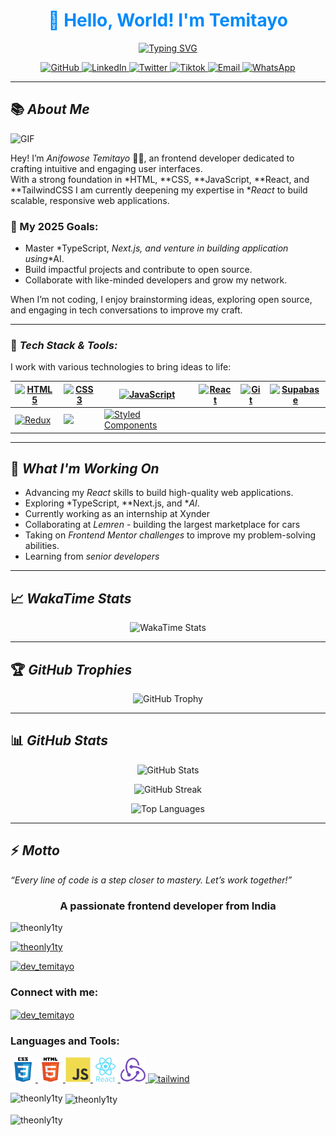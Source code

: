 <div align="center">
  <h1 style="color: #008afa;">👋 Hello, World! I'm Temitayo</h1>

<a href="https://git.io/typing-svg"><img
src="https://readme-typing-svg.demolab.com?font=Kanit&size=30&pause=3000&color=008AFA&background=FAFAFA00&center=true&width=600&lines=Frontend+Developer;React+Enthusiast;Lifelong+Learner;Let's+Build+Greatness+Together!"
alt="Typing SVG" /></a>

<p>
  <a href="https://github.com/theonly1ty">
    <img src="https://img.shields.io/badge/GitHub-181717?style=for-the-badge&logo=github&logoColor=white" alt="GitHub">
  </a>
  <a href="https://linkedin.com/in/temitayo-anifowose">
    <img src="https://img.shields.io/badge/LinkedIn-0077B5?style=for-the-badge&logo=linkedin&logoColor=white" alt="LinkedIn">
  </a>
  <a href="https://twitter.com/dev_temitayo">
    <img src="https://img.shields.io/badge/X-1DA1F2?style=for-the-badge&logo=twitter&logoColor=white" alt="Twitter">
  </a>
  <a href="https://www.tiktok.com/@dev_temitayo1">
    <img src="https://img.shields.io/badge/Tiktok-181717?style=for-the-badge&logo=tiktok&logoColor=white" alt="Tiktok">
  </a>
  <a href="mailto:anifowosetemitayo5@gmail.com">
    <img src="https://img.shields.io/badge/Email-D14836?style=for-the-badge&logo=gmail&logoColor=white" alt="Email">
  </a>
  <a href="https://wa.me/2348164948151">
    <img src="https://img.shields.io/badge/WhatsApp-25D366?style=for-the-badge&logo=whatsapp&logoColor=white" alt="WhatsApp">
  </a>
</p>
</div>

---

## 📚 *About Me*

![GIF](https://media4.giphy.com/media/v1.Y2lkPTc5MGI3NjExOHFxOXBxZHdoamp2bTk0OXo2NGhsdGNuc3lseW1vaXZmZzFvajFkbCZlcD12MV9pbnRlcm5hbF9naWZfYnlfaWQmY3Q9Zw/4rZA5D22301iMgrUNd/giphy.gif)

Hey! I’m *Anifowose Temitayo* 👨‍💻, an frontend developer dedicated to crafting intuitive and engaging user interfaces.  
With a strong foundation in *HTML, **CSS, **JavaScript, **React, and **TailwindCSS I am currently deepening my expertise in **React* to build scalable, responsive web applications.

### 🎯 My 2025 Goals:
- Master *TypeScript, **Next.js*, and venture in building application using**AI.
- Build impactful projects and contribute to open source.
- Collaborate with like-minded developers and grow my network.

When I’m not coding, I enjoy brainstorming ideas, exploring open source, and engaging in tech conversations to improve my craft.

---

### 🔧 *Tech Stack & Tools:*

I work with various technologies to bring ideas to life:

| [![HTML5](https://skillicons.dev/icons?i=html)](https://developer.mozilla.org/en-US/docs/Web/HTML) | [![CSS3](https://skillicons.dev/icons?i=css)](https://developer.mozilla.org/en-US/docs/Web/CSS) | [![JavaScript](https://skillicons.dev/icons?i=javascript)](https://developer.mozilla.org/en-US/docs/Web/JavaScript) | [![React](https://skillicons.dev/icons?i=react)](https://reactjs.org/) | [![Git](https://skillicons.dev/icons?i=git)](https://git-scm.com/) | [![Supabase](https://skillicons.dev/icons?i=supabase)](https://supabase.com/docs) |
|-----------------------------|-----------------------------|-----------------------------|----------------------------|----------------------------|-------------------------------|
| [![Redux](https://skillicons.dev/icons?i=redux)](https://redux.js.org/) | <a href="https://tanstack.com/query/latest"><img src="https://img.shields.io/badge/React_Query-ff4154?style=for-the-badge&logo=reactquery&logoColor=white" height="28"/></a> | [![Styled Components](https://skillicons.dev/icons?i=styledcomponents)](https://styled-components.com/docs) 

---

## 🚀 *What I'm Working On*
- Advancing my *React* skills to build high-quality web applications.
- Exploring *TypeScript, **Next.js, and **AI*.
- Currently working as an internship at Xynder 
- Collaborating at *Lemren* - building the largest marketplace for cars
- Taking on *Frontend Mentor challenges* to improve my problem-solving abilities.
- Learning from *senior developers*

---

## 📈 *WakaTime Stats*

<!-- Replace 'theonly1ty' with your WakaTime username -->
<p align="center">
  <img src="https://github-readme-stats.vercel.app/api/wakatime?username=theonly1ty&theme=radical" alt="WakaTime Stats"/>
</p>

---

## 🏆 *GitHub Trophies*
<p align="center">
  <img src="https://github-profile-trophy.vercel.app/?username=theonly1ty&theme=radical&margin-w=15&row=2&column=3" alt="GitHub Trophy"/>
</p>

---

## 📊 *GitHub Stats*
<p align="center">
  <img src="https://github-readme-stats.vercel.app/api?username=theonly1ty&show_icons=true&theme=radical" alt="GitHub Stats" />
</p>
<p align="center">
  <img src="https://github-readme-streak-stats.herokuapp.com/?user=theonly1ty&theme=radical" alt="GitHub Streak" />
</p>
<p align="center">
  <img src="https://github-readme-stats.vercel.app/api/top-langs?username=theonly1ty&show_icons=true&locale=en&layout=compact&theme=radical" alt="Top Languages" />
</p>

---

## ⚡ *Motto*
*“Every line of code is a step closer to mastery. Let’s work together!”*


<h3 align="center">A passionate frontend developer from India</h3>

<p align="left"> <img src="https://komarev.com/ghpvc/?username=theonly1ty&label=Profile%20views&color=0e75b6&style=flat" alt="theonly1ty" /> </p>

<p align="left"> <a href="https://github.com/ryo-ma/github-profile-trophy"><img src="https://github-profile-trophy.vercel.app/?username=theonly1ty" alt="theonly1ty" /></a> </p>

<p align="left"> <a href="https://twitter.com/dev_temitayo" target="blank"><img src="https://img.shields.io/twitter/follow/dev_temitayo?logo=twitter&style=for-the-badge" alt="dev_temitayo" /></a> </p>

<h3 align="left">Connect with me:</h3>
<p align="left">
<a href="https://twitter.com/dev_temitayo" target="blank"><img align="center" src="https://raw.githubusercontent.com/rahuldkjain/github-profile-readme-generator/master/src/images/icons/Social/twitter.svg" alt="dev_temitayo" height="30" width="40" /></a>
</p>

<h3 align="left">Languages and Tools:</h3>
<p align="left"> <a href="https://www.w3schools.com/css/" target="_blank" rel="noreferrer"> <img src="https://raw.githubusercontent.com/devicons/devicon/master/icons/css3/css3-original-wordmark.svg" alt="css3" width="40" height="40"/> </a> <a href="https://www.w3.org/html/" target="_blank" rel="noreferrer"> <img src="https://raw.githubusercontent.com/devicons/devicon/master/icons/html5/html5-original-wordmark.svg" alt="html5" width="40" height="40"/> </a> <a href="https://developer.mozilla.org/en-US/docs/Web/JavaScript" target="_blank" rel="noreferrer"> <img src="https://raw.githubusercontent.com/devicons/devicon/master/icons/javascript/javascript-original.svg" alt="javascript" width="40" height="40"/> </a> <a href="https://reactjs.org/" target="_blank" rel="noreferrer"> <img src="https://raw.githubusercontent.com/devicons/devicon/master/icons/react/react-original-wordmark.svg" alt="react" width="40" height="40"/> </a> <a href="https://redux.js.org" target="_blank" rel="noreferrer"> <img src="https://raw.githubusercontent.com/devicons/devicon/master/icons/redux/redux-original.svg" alt="redux" width="40" height="40"/> </a> <a href="https://tailwindcss.com/" target="_blank" rel="noreferrer"> <img src="https://www.vectorlogo.zone/logos/tailwindcss/tailwindcss-icon.svg" alt="tailwind" width="40" height="40"/> </a> </p>

<p><img align="left" src="https://github-readme-stats.vercel.app/api/top-langs?username=theonly1ty&show_icons=true&locale=en&layout=compact" alt="theonly1ty" /></p>

<p>&nbsp;<img align="center" src="https://github-readme-stats.vercel.app/api?username=theonly1ty&show_icons=true&locale=en" alt="theonly1ty" /></p>

<p><img align="center" src="https://github-readme-streak-stats.herokuapp.com/?user=theonly1ty&" alt="theonly1ty" /></p>

